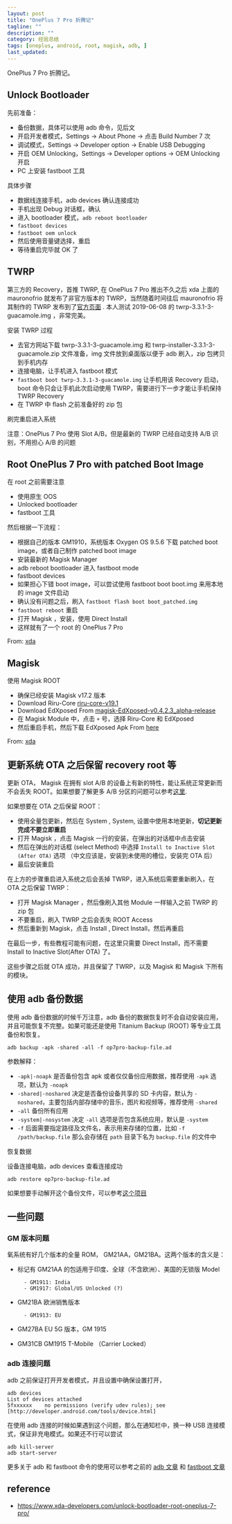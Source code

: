 ```yaml
---
layout: post
title: "OnePlus 7 Pro 折腾记"
tagline: ""
description: ""
category: 经验总结
tags: [oneplus, android, root, magisk, adb, ]
last_updated:
---
```


OnePlus 7 Pro 折腾记。

## Unlock Bootloader

先前准备：

- 备份数据，具体可以使用 adb 命令，见后文
- 开启开发者模式，Settings -> About Phone -> 点击 Build Number 7 次
- 调试模式，Settings -> Developer option -> Enable USB Debugging
- 开启 OEM Unlocking，Settings -> Developer options -> OEM Unlocking 开启
- PC 上安装 fastboot 工具

具体步骤

- 数据线连接手机，adb devices 确认连接成功
- 手机出现 Debug 对话框，确认
- 进入 bootloader 模式，`adb reboot bootloader`
- `fastboot devices`
- `fastboot oem unlock`
- 然后使用音量键选择，重启
- 等待重启完毕就 OK 了


## TWRP
第三方的 Recovery，首推 TWRP, 在 OnePlus 7 Pro 推出不久之后 xda 上面的 mauronofrio 就发布了非官方版本的 TWRP，当然随着时间往后 mauronofrio 将其制作的 TWRP 发布到了[官方页面](https://twrp.me/oneplus/oneplus7pro.html) . 本人测试 2019-06-08 的 twrp-3.3.1-3-guacamole.img ，非常完美。

安装 TWRP 过程

- 去官方网站下载 twrp-3.3.1-3-guacamole.img 和 twrp-installer-3.3.1-3-guacamole.zip 文件准备，img 文件放到桌面版以便于 adb 刷入，zip 包拷贝到手机内存
- 连接电脑，让手机进入 fastboot 模式
- `fastboot boot twrp-3.3.1-3-guacamole.img` 让手机用该 Recovery 启动，boot 命令只会让手机此次启动使用 TWRP，需要进行下一步才能让手机保持 TWRP Recovery
- 在 TWRP 中 flash 之前准备好的 zip 包

刷完重启进入系统

注意：OnePlus 7 Pro 使用 Slot A/B，但是最新的 TWRP 已经自动支持 A/B 识别，不用担心 A/B 的问题

## Root OnePlus 7 Pro with patched Boot Image
在 root 之前需要注意

- 使用原生 OOS
- Unlocked bootloader
- fastboot 工具

然后根据一下流程：

- 根据自己的版本 GM1910，系统版本 Oxygen OS 9.5.6 下载 patched boot image，或者自己制作 patched boot image
- 安装最新的 Magisk Manager
- adb reboot bootloader 进入 fastboot mode
- fastboot devices
- 如果担心下错 boot image，可以尝试使用 fastboot boot boot.img 来用本地的 image 文件启动
- 确认没有问题之后，刷入 `fastboot flash boot boot_patched.img`
- `fastboot reboot` 重启
- 打开 Magisk ，安装，使用 Direct Install
- 这样就有了一个 root 的 OnePlus 7 Pro


From: [xda](https://forum.xda-developers.com/oneplus-7-pro/how-to/guide-root-oneplus-7-pro-patched-boot-t3931205)

## Magisk
使用 Magisk ROOT

- 确保已经安装 Magisk v17.2 版本
- Download Riru-Core [riru-core-v19.1](https://github.com/RikkaApps/Riru/releases/download/v19/magisk-riru-core-v19.zip)
- Download EdXposed From [magisk-EdXposed-v0.4.2.3_alpha-release](https://github.com/ElderDrivers/EdXposed/releases/download/v0.4.2.3_a/magisk-EdXposed-SandHook-v0.4.2.3_alpha-release.zip)
- 在 Magisk Module 中，点击 `+` 号，选择 Riru-Core 和 EdXposed
- 然后重启手机，然后下载 EdXposed Apk From [here](https://github.com/ElderDrivers/EdXposed/releases/download/v0.3.1.7/EdXposedInstaller_v2.2.4-release.apk)

From: [xda](https://forum.xda-developers.com/oneplus-7-pro/how-to/root-oneplus-7-pro-install-magisk-t3931256)

## 更新系统 OTA 之后保留 recovery root 等
更新 OTA， Magisk 在拥有 slot A/B 的设备上有新的特性，能让系统正常更新而不会丢失 ROOT。如果想要了解更多 A/B 分区的问题可以参考[这里](https://www.xda-developers.com/how-a-b-partitions-and-seamless-updates-affect-custom-development-on-xda/).

如果想要在 OTA 之后保留 ROOT：

- 使用全量包更新，然后在 System , System, 设置中使用本地更新，**切记更新完成不要立即重启**
- 打开 Magisk ，点击 Magisk 一行的安装，在弹出的对话框中点击安装
- 然后在弹出的对话框 (select Method) 中选择 `Install to Inactive Slot (After OTA)` 选项 （中文应该是，安装到未使用的槽位，安装完 OTA 后）
- 最后安装重启

在上方的步骤重启进入系统之后会丢掉 TWRP，进入系统后需要重新刷入，在 OTA 之后保留 TWRP：

- 打开 Magisk Manager ，然后像刷入其他 Module 一样输入之前 TWRP 的 zip 包
- 不要重启，刷入 TWRP 之后会丢失 ROOT Access
- 然后重新到 Magisk，点击 Install , Direct Install，然后再重启

在最后一步，有些教程可能有问题，在这里只需要 Direct Install，而不需要 Install to Inactive Slot(After OTA) 了。

这些步骤之后就 OTA 成功，并且保留了 TWRP，以及 Magisk 和 Magisk 下所有的模块。

## 使用 adb 备份数据
使用 adb 备份数据的时候千万注意，adb 备份的数据恢复时不会自动安装应用，并且可能恢复不完整。如果可能还是使用 Titanium Backup (ROOT) 等专业工具备份和恢复。

    adb backup -apk -shared -all -f op7pro-backup-file.ad

参数解释：

- `-apk|-noapk` 是否备份包含 apk 或者仅仅备份应用数据，推荐使用 `-apk` 选项，默认为 `-noapk`
- `-shared|-noshared` 决定是否备份设备共享的 SD 卡内容，默认为 `-noshared`，主要包括内部存储中的音乐，图片和视频等，推荐使用 `-shared`
- `-all` 备份所有应用
- `-system|-nosystem` 决定 `-all` 选项是否包含系统应用，默认是 `-system`
- `-f` 后面需要指定路径及文件名，表示用来存储的位置，比如 `-f /path/backup.file` 那么会存储在 `path` 目录下名为 `backup.file` 的文件中

恢复数据

设备连接电脑，adb devices 查看连接成功

    adb restore op7pro-backup-file.ad

如果想要手动解开这个备份文件，可以参考[这个项目](https://github.com/nelenkov/android-backup-extractor)

## 一些问题

### GM 版本问题
氧系统有好几个版本的全量 ROM， GM21AA，GM21BA。这两个版本的含义是：

- 标记有 GM21AA 的包适用于印度、全球（不含欧洲）、美国的无锁版 Model

        - GM1911: India
        - GM1917: Global/US Unlocked (?)

- GM21BA 欧洲销售版本

        - GM1913: EU

- GM27BA EU 5G 版本，GM 1915
- GM31CB GM1915 T-Mobile （Carrier Locked）


### adb 连接问题

adb 之前保证打开开发者模式，并且设置中确保设置打开，

    adb devices
    List of devices attached
    5fxxxxxx	no permissions (verify udev rules); see [http://developer.android.com/tools/device.html]

在使用 adb 连接的时候如果遇到这个问题，那么在通知栏中，换一种 USB 连接模式，保证非充电模式。如果还不行可以尝试

    adb kill-server
    adb start-server

更多关于 adb 和 fastboot 命令的使用可以参考之前的 [adb 文章](/post/2016/09/useful-adb-command.html) 和 [fastboot 文章](/post/2017/02/fastboot-and-adb-tools.html)

## reference

- <https://www.xda-developers.com/unlock-bootloader-root-oneplus-7-pro/>
